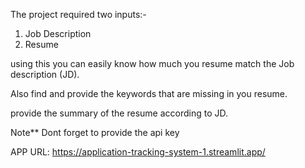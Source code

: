 The project required two inputs:-
  1. Job Description
  2. Resume

using this you can easily know how much you resume match the Job description (JD).

Also find and provide the keywords that are missing in you resume.

provide the summary of the resume according to JD.

Note** Dont forget to provide the api key 

APP URL: https://application-tracking-system-1.streamlit.app/
